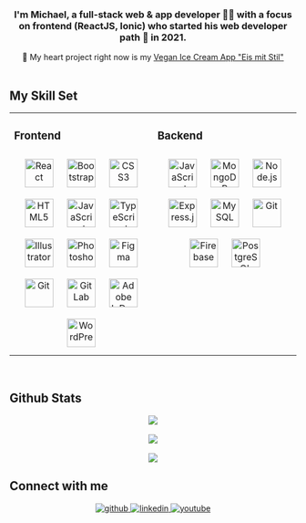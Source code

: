 ### <div align="center">I'm Michael, a full-stack web & app developer 👨‍💻 with a focus on frontend (ReactJS, Ionic) who started his web developer path 🚴 in 2021.</div>  
  

<div align="center">🌱 My heart project right now is my <a href="https://eis-mit-stil.netlify.app/" target="_blank">Vegan Ice Cream App "Eis mit Stil"</a></div>  
  

<br/>  


## My Skill Set  
<table><tr><td valign="top" width="50%">

### Frontend  
<div align="center"> 
  <img style="margin: 10px" src="https://profilinator.rishav.dev/skills-assets/react-original-wordmark.svg" alt="React" height="50" />  
  <img style="margin: 10px" src="https://profilinator.rishav.dev/skills-assets/bootstrap-plain.svg" alt="Bootstrap" height="50" />  
  <img style="margin: 10px" src="https://profilinator.rishav.dev/skills-assets/css3-original-wordmark.svg" alt="CSS3" height="50" />  
  <img style="margin: 10px" src="https://profilinator.rishav.dev/skills-assets/html5-original-wordmark.svg" alt="HTML5" height="50" />  
  <img style="margin: 10px" src="https://profilinator.rishav.dev/skills-assets/javascript-original.svg" alt="JavaScript" height="50" />  
  <img style="margin: 10px" src="https://profilinator.rishav.dev/skills-assets/typescript-original.svg" alt="TypeScript" height="50" />  
  <img style="margin: 10px" src="https://profilinator.rishav.dev/skills-assets/adobe_illustrator-icon.svg" alt="Illustrator" height="50" />  
  <img style="margin: 10px" src="https://profilinator.rishav.dev/skills-assets/photoshop-plain.svg" alt="Photoshop" height="50" />  
  <img style="margin: 10px" src="https://profilinator.rishav.dev/skills-assets/figma-icon.svg" alt="Figma" height="50" />  
  <img style="margin: 10px" src="https://profilinator.rishav.dev/skills-assets/git-scm-icon.svg" alt="Git" height="50" />  
  <img style="margin: 10px" src="https://profilinator.rishav.dev/skills-assets/gitlab.svg" alt="GitLab" height="50" />  
  <img style="margin: 10px" src="https://profilinator.rishav.dev/skills-assets/adobeindesign.svg" alt="Adobe InDesign" height="50" />  
  <img style="margin: 10px" src="https://profilinator.rishav.dev/skills-assets/wordpress.png" alt="WordPress" height="50" />  
</div>

</td><td valign="top" width="50%">

### Backend  
<div  align="center">  
  <img style="margin: 10px" src="https://profilinator.rishav.dev/skills-assets/javascript-original.svg" alt="JavaScript" height="50" />  
  <img style="margin: 10px" src="https://profilinator.rishav.dev/skills-assets/mongodb-original-wordmark.svg" alt="MongoDB" height="50" />  
  <img style="margin: 10px" src="https://profilinator.rishav.dev/skills-assets/nodejs-original-wordmark.svg" alt="Node.js" height="50" />  
  <img style="margin: 10px" src="https://profilinator.rishav.dev/skills-assets/express-original-wordmark.svg" alt="Express.js" height="50" />  
  <img style="margin: 10px" src="https://profilinator.rishav.dev/skills-assets/mysql-original-wordmark.svg" alt="MySQL" height="50" />  
  <img style="margin: 10px" src="https://profilinator.rishav.dev/skills-assets/git-scm-icon.svg" alt="Git" height="50" />  
  <img style="margin: 10px" src="https://profilinator.rishav.dev/skills-assets/firebase.png" alt="Firebase" height="50" />  
  <img style="margin: 10px" src="https://profilinator.rishav.dev/skills-assets/postgresql-original-wordmark.svg" alt="PostgreSQL" height="50" />  
</div>

</td></tr></table>  

<br/>  


## Github Stats  
<div align="center"><img src="https://github-readme-stats.vercel.app/api?username=MatchuPitchu&show_icons=true&theme=city_lights&count_private=true&hide_border=true" align="center" /></div>
<br />

<div align="center"><img src="https://github-readme-stats.vercel.app/api/top-langs/?username=MatchuPitchu&theme=city_lights&layout=compact" align="center" /></div>
<br />

<div align="center">
<img src="https://komarev.com/ghpvc/?username=MatchuPitchu&&style=flat-square" align="center" />
</div>

## Connect with me  
<div align="center">
<a href="https://github.com/MatchuPitchu" target="_blank">
<img src=https://img.shields.io/badge/github-%2324292e.svg?&style=for-the-badge&logo=github&logoColor=white alt=github style="margin-bottom: 5px;" />
</a>
<a href="https://www.linkedin.com/in/dr-michael-flohr-952649211/" target="_blank">
<img src=https://img.shields.io/badge/linkedin-%231E77B5.svg?&style=for-the-badge&logo=linkedin&logoColor=white alt=linkedin style="margin-bottom: 5px;" />
</a>
<a href="https://www.youtube.com/watch?v=yX4nKrUdzc4" target="_blank">
<img src=https://img.shields.io/badge/youtube-%23EE4831.svg?&style=for-the-badge&logo=youtube&logoColor=white alt=youtube style="margin-bottom: 5px;" />
</a>  
</div>
